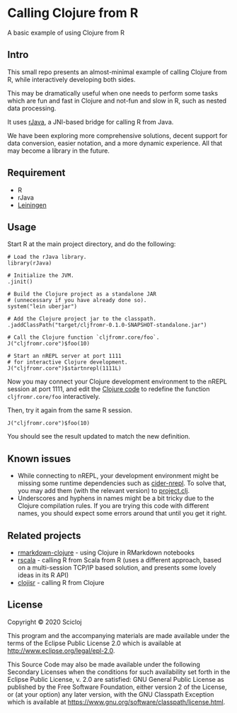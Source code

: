 # Calling Clojure from R

A basic example of using Clojure from R

## Intro 

This small repo presents an almost-minimal example of calling Clojure from R, while interactively developing both sides.

This may be dramatically useful when one needs to perform some tasks which are fun and fast in Clojure and not-fun and slow in R, such as nested data processing.

It uses [rJava](http://www.rforge.net/rJava/), a JNI-based bridge for calling R from Java.

We have been exploring more comprehensive solutions, decent support for data conversion, easier notation, and a more dynamic experience. All that may become a library in the future.

## Requirement
* R
* rJava
* [Leiningen](https://leiningen.org/Leiningen)

## Usage

Start R at the main project directory, and do the following:

```{r}
# Load the rJava library.
library(rJava)

# Initialize the JVM.
.jinit()

# Build the Clojure project as a standalone JAR
# (unnecessary if you have already done so).
system("lein uberjar")

# Add the Clojure project jar to the classpath.
.jaddClassPath("target/cljfromr-0.1.0-SNAPSHOT-standalone.jar")

# Call the Clojure function `cljfromr.core/foo`.
J("cljfromr.core")$foo(10)

# Start an nREPL server at port 1111
# for interactive Clojure development.
J("cljfromr.core")$startnrepl(1111L)
```

Now you may connect your Clojure development environment to the nREPL session at port 1111, and edit the [Clojure code](src/cljfromr/core.clj) to redefine the function `cljfromr.core/foo` interactively.

Then, try it again from the same R session.

```{r}
J("cljfromr.core")$foo(10)
```

You should see the result updated to match the new definition.

## Known issues

* While connecting to nREPL, your development environment might be missing some runtime dependencies such as [cider-nrepl](https://github.com/clojure-emacs/cider-nrepl). To solve that, you may add them (with the relevant version) to [project.clj](./project.clj).
* Underscores and hyphens in names might be a bit tricky due to the Clojure compilation rules. If you are trying this code with different names, you should expect some errors around that until you get it right.

## Related projects
* [rmarkdown-clojure](https://github.com/genmeblog/rmarkdown-clojure) - using Clojure in RMarkdown notebooks
* [rscala](https://github.com/dbdahl/rscala) - calling R from Scala from R (uses a different approach, based on a multi-session TCP/IP based solution, and presents some lovely ideas in its R API)
* [clojisr](https://github.com/scicloj/clojisr) - calling R from Clojure

## License

Copyright © 2020 Scicloj

This program and the accompanying materials are made available under the
terms of the Eclipse Public License 2.0 which is available at
http://www.eclipse.org/legal/epl-2.0.

This Source Code may also be made available under the following Secondary
Licenses when the conditions for such availability set forth in the Eclipse
Public License, v. 2.0 are satisfied: GNU General Public License as published by
the Free Software Foundation, either version 2 of the License, or (at your
option) any later version, with the GNU Classpath Exception which is available
at https://www.gnu.org/software/classpath/license.html.

